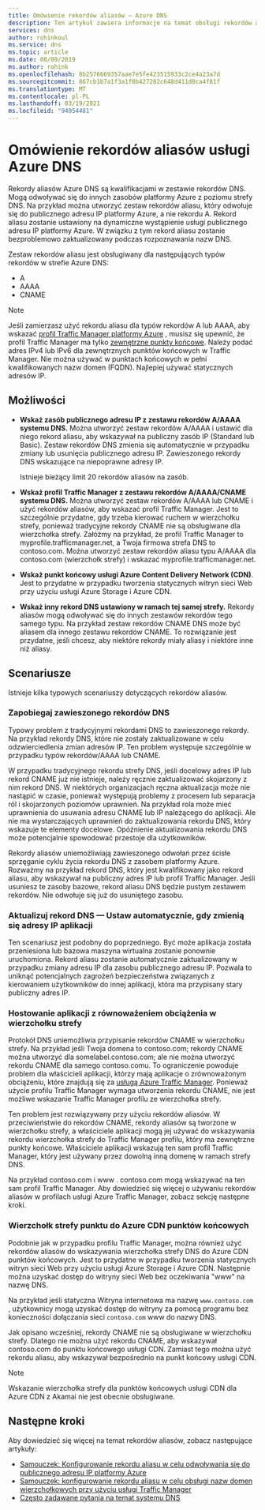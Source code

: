 ```yaml
---
title: Omówienie rekordów aliasów — Azure DNS
description: Ten artykuł zawiera informacje na temat obsługi rekordów aliasów w usłudze Microsoft Azure DNS.
services: dns
author: rohinkoul
ms.service: dns
ms.topic: article
ms.date: 08/09/2019
ms.author: rohink
ms.openlocfilehash: 8b2576669357aae7e5fe423515933c2ce4a23a7d
ms.sourcegitcommit: 867cb1b7a1f3a1f0b427282c648d411d0ca4f81f
ms.translationtype: MT
ms.contentlocale: pl-PL
ms.lasthandoff: 03/19/2021
ms.locfileid: "94954481"
---
```

# <a name="azure-dns-alias-records-overview"></a>Omówienie rekordów aliasów usługi Azure DNS

Rekordy aliasów Azure DNS są kwalifikacjami w zestawie rekordów DNS. Mogą odwoływać się do innych zasobów platformy Azure z poziomu strefy DNS. Na przykład można utworzyć zestaw rekordów aliasu, który odwołuje się do publicznego adresu IP platformy Azure, a nie rekordu A. Rekord aliasu zostanie ustawiony na dynamiczne wystąpienie usługi publicznego adresu IP platformy Azure. W związku z tym rekord aliasu zostanie bezproblemowo zaktualizowany podczas rozpoznawania nazw DNS.

Zestaw rekordów aliasu jest obsługiwany dla następujących typów rekordów w strefie Azure DNS: 

- A
- AAAA
- CNAME

> [!NOTE]
> Jeśli zamierzasz użyć rekordu aliasu dla typów rekordów A lub AAAA, aby wskazać [profil Traffic Manager platformy Azure](../traffic-manager/quickstart-create-traffic-manager-profile.md) , musisz się upewnić, że profil Traffic Manager ma tylko [zewnętrzne punkty końcowe](../traffic-manager/traffic-manager-endpoint-types.md#external-endpoints). Należy podać adres IPv4 lub IPv6 dla zewnętrznych punktów końcowych w Traffic Manager. Nie można używać w punktach końcowych w pełni kwalifikowanych nazw domen (FQDN). Najlepiej używać statycznych adresów IP.

## <a name="capabilities"></a>Możliwości

- **Wskaż zasób publicznego adresu IP z zestawu rekordów A/AAAA systemu DNS.** Można utworzyć zestaw rekordów A/AAAA i ustawić dla niego rekord aliasu, aby wskazywał na publiczny zasób IP (Standard lub Basic). Zestaw rekordów DNS zmienia się automatycznie w przypadku zmiany lub usunięcia publicznego adresu IP. Zawieszonego rekordy DNS wskazujące na niepoprawne adresy IP.

   Istnieje bieżący limit 20 rekordów aliasów na zasób.

- **Wskaż profil Traffic Manager z zestawu rekordów A/AAAA/CNAME systemu DNS.** Można utworzyć zestaw rekordów A/AAAA lub CNAME i użyć rekordów aliasów, aby wskazać profil Traffic Manager. Jest to szczególnie przydatne, gdy trzeba kierować ruchem w wierzchołku strefy, ponieważ tradycyjne rekordy CNAME nie są obsługiwane dla wierzchołka strefy. Załóżmy na przykład, że profil Traffic Manager to myprofile.trafficmanager.net, a Twoja firmowa strefa DNS to contoso.com. Można utworzyć zestaw rekordów aliasu typu A/AAAA dla contoso.com (wierzchołk strefy) i wskazać myprofile.trafficmanager.net.
- **Wskaż punkt końcowy usługi Azure Content Delivery Network (CDN)**. Jest to przydatne w przypadku tworzenia statycznych witryn sieci Web przy użyciu usługi Azure Storage i Azure CDN.
- **Wskaż inny rekord DNS ustawiony w ramach tej samej strefy.** Rekordy aliasów mogą odwoływać się do innych zestawów rekordów tego samego typu. Na przykład zestaw rekordów CNAME DNS może być aliasem dla innego zestawu rekordów CNAME. To rozwiązanie jest przydatne, jeśli chcesz, aby niektóre rekordy miały aliasy i niektóre inne niż aliasy.

## <a name="scenarios"></a>Scenariusze

Istnieje kilka typowych scenariuszy dotyczących rekordów aliasów.

### <a name="prevent-dangling-dns-records"></a>Zapobiegaj zawieszonego rekordów DNS

Typowy problem z tradycyjnymi rekordami DNS to zawieszonego rekordy. Na przykład rekordy DNS, które nie zostały zaktualizowane w celu odzwierciedlenia zmian adresów IP. Ten problem występuje szczególnie w przypadku typów rekordów/AAAA lub CNAME.

W przypadku tradycyjnego rekordu strefy DNS, jeśli docelowy adres IP lub rekord CNAME już nie istnieje, należy ręcznie zaktualizować skojarzony z nim rekord DNS. W niektórych organizacjach ręczna aktualizacja może nie nastąpić w czasie, ponieważ występują problemy z procesem lub separacja ról i skojarzonych poziomów uprawnień. Na przykład rola może mieć uprawnienia do usuwania adresu CNAME lub IP należącego do aplikacji. Ale nie ma wystarczających uprawnień do zaktualizowania rekordu DNS, który wskazuje te elementy docelowe. Opóźnienie aktualizowania rekordu DNS może potencjalnie spowodować przestoje dla użytkowników.

Rekordy aliasów uniemożliwiają zawieszonego odwołań przez ścisłe sprzęganie cyklu życia rekordu DNS z zasobem platformy Azure. Rozważmy na przykład rekord DNS, który jest kwalifikowany jako rekord aliasu, aby wskazywał na publiczny adres IP lub profil Traffic Manager. Jeśli usuniesz te zasoby bazowe, rekord aliasu DNS będzie pustym zestawem rekordów. Nie odwołuje się już do usuniętego zasobu.

### <a name="update-dns-record-set-automatically-when-application-ip-addresses-change"></a>Aktualizuj rekord DNS — Ustaw automatycznie, gdy zmienią się adresy IP aplikacji

Ten scenariusz jest podobny do poprzedniego. Być może aplikacja została przeniesiona lub bazowa maszyna wirtualna zostanie ponownie uruchomiona. Rekord aliasu zostanie automatycznie zaktualizowany w przypadku zmiany adresu IP dla zasobu publicznego adresu IP. Pozwala to uniknąć potencjalnych zagrożeń bezpieczeństwa związanych z kierowaniem użytkowników do innej aplikacji, która ma przypisany stary publiczny adres IP.

### <a name="host-load-balanced-applications-at-the-zone-apex"></a>Hostowanie aplikacji z równoważeniem obciążenia w wierzchołku strefy

Protokół DNS uniemożliwia przypisanie rekordów CNAME w wierzchołku strefy. Na przykład jeśli Twoja domena to contoso.com; rekordy CNAME można utworzyć dla somelabel.contoso.com; ale nie można utworzyć rekordu CNAME dla samego contoso.comu.
To ograniczenie powoduje problem dla właścicieli aplikacji, którzy mają aplikacje o zrównoważonym obciążeniu, które znajdują się za [usługą Azure Traffic Manager](../traffic-manager/traffic-manager-overview.md). Ponieważ użycie profilu Traffic Manager wymaga utworzenia rekordu CNAME, nie jest możliwe wskazanie Traffic Manager profilu ze wierzchołka strefy.

Ten problem jest rozwiązywany przy użyciu rekordów aliasów. W przeciwieństwie do rekordów CNAME, rekordy aliasów są tworzone w wierzchołku strefy, a właściciele aplikacji mogą jej używać do wskazywania rekordu wierzchołka strefy do Traffic Manager profilu, który ma zewnętrzne punkty końcowe. Właściciele aplikacji wskazują ten sam profil Traffic Manager, który jest używany przez dowolną inną domenę w ramach strefy DNS.

Na przykład contoso.com i www \. contoso.com mogą wskazywać na ten sam profil Traffic Manager. Aby dowiedzieć się więcej o używaniu rekordów aliasów w profilach usługi Azure Traffic Manager, zobacz sekcję następne kroki.

### <a name="point-zone-apex-to-azure-cdn-endpoints"></a>Wierzchołk strefy punktu do Azure CDN punktów końcowych

Podobnie jak w przypadku profilu Traffic Manager, można również użyć rekordów aliasów do wskazywania wierzchołka strefy DNS do Azure CDN punktów końcowych. Jest to przydatne w przypadku tworzenia statycznych witryn sieci Web przy użyciu usługi Azure Storage i Azure CDN. Następnie można uzyskać dostęp do witryny sieci Web bez oczekiwania "www" na nazwę DNS.

Na przykład jeśli statyczna Witryna internetowa ma nazwę `www.contoso.com` , użytkownicy mogą uzyskać dostęp do witryny za pomocą programu bez konieczności dołączania sieci `contoso.com` www do nazwy DNS.

Jak opisano wcześniej, rekordy CNAME nie są obsługiwane w wierzchołku strefy. Dlatego nie można użyć rekordu CNAME, aby wskazywał contoso.com do punktu końcowego usługi CDN. Zamiast tego można użyć rekordu aliasu, aby wskazywał bezpośrednio na punkt końcowy usługi CDN.

> [!NOTE]
> Wskazanie wierzchołka strefy dla punktów końcowych usługi CDN dla Azure CDN z Akamai nie jest obecnie obsługiwane.

## <a name="next-steps"></a>Następne kroki

Aby dowiedzieć się więcej na temat rekordów aliasów, zobacz następujące artykuły:

- [Samouczek: Konfigurowanie rekordu aliasu w celu odwoływania się do publicznego adresu IP platformy Azure](tutorial-alias-pip.md)
- [Samouczek: konfigurowanie rekordu aliasu w celu obsługi nazw domen wierzchołkowych przy użyciu usługi Traffic Manager](tutorial-alias-tm.md)
- [Często zadawane pytania na temat systemu DNS](./dns-faq.md#alias-records)